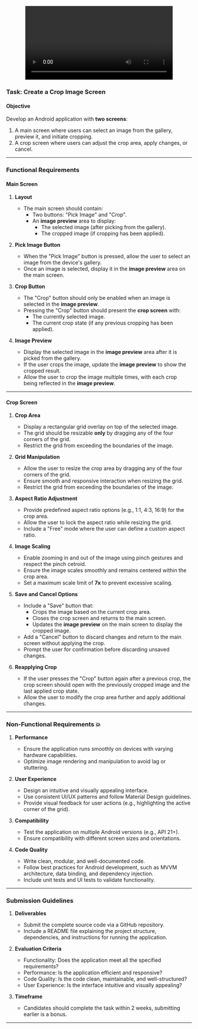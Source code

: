 <center><video width="400" src="assets/demo.mov" title="crop demo"></video> </center>

### **Task: Create a Crop Image Screen**

#### **Objective**

Develop an Android application with **two screens**:

1. A main screen where users can select an image from the gallery, preview it, and initiate cropping.
2. A crop screen where users can adjust the crop area, apply changes, or cancel.

---

### **Functional Requirements**

#### **Main Screen**

1. **Layout**

   - The main screen should contain:
     - Two buttons: "Pick Image" and "Crop".
     - An **image preview** area to display:
       - The selected image (after picking from the gallery).
       - The cropped image (if cropping has been applied).

2. **Pick Image Button**

   - When the "Pick Image" button is pressed, allow the user to select an image from the device's gallery.
   - Once an image is selected, display it in the **image preview** area on the main screen.

3. **Crop Button**

   - The "Crop" button should only be enabled when an image is selected in the **image preview**.
   - Pressing the "Crop" button should present the **crop screen** with:
     - The currently selected image.
     - The current crop state (if any previous cropping has been applied).

4. **Image Preview**
   - Display the selected image in the **image preview** area after it is picked from the gallery.
   - If the user crops the image, update the **image preview** to show the cropped result.
   - Allow the user to crop the image multiple times, with each crop being reflected in the **image preview**.

---

#### **Crop Screen**

1. **Crop Area**

   - Display a rectangular grid overlay on top of the selected image.
   - The grid should be resizable **only** by dragging any of the four corners of the grid.
   - Restrict the grid from exceeding the boundaries of the image.

2. **Grid Manipulation**

   - Allow the user to resize the crop area by dragging any of the four corners of the grid.
   - Ensure smooth and responsive interaction when resizing the grid.
   - Restrict the grid from exceeding the boundaries of the image.

3. **Aspect Ratio Adjustment**

   - Provide predefined aspect ratio options (e.g., 1:1, 4:3, 16:9) for the crop area.
   - Allow the user to lock the aspect ratio while resizing the grid.
   - Include a "Free" mode where the user can define a custom aspect ratio.

4. **Image Scaling**

   - Enable zooming in and out of the image using pinch gestures and respect the pinch cetroid.
   - Ensure the image scales smoothly and remains centered within the crop area.
   - Set a maximum scale limit of **7x** to prevent excessive scaling.

5. **Save and Cancel Options**

   - Include a "Save" button that:
     - Crops the image based on the current crop area.
     - Closes the crop screen and returns to the main screen.
     - Updates the **image preview** on the main screen to display the cropped image.
   - Add a "Cancel" button to discard changes and return to the main screen without applying the crop.
   - Prompt the user for confirmation before discarding unsaved changes.

6. **Reapplying Crop**
   - If the user presses the "Crop" button again after a previous crop, the crop screen should open with the previously cropped image and the last applied crop state.
   - Allow the user to modify the crop area further and apply additional changes.

---

### **Non-Functional Requirements** 💥

1. **Performance**

   - Ensure the application runs smoothly on devices with varying hardware capabilities.
   - Optimize image rendering and manipulation to avoid lag or stuttering.

2. **User Experience**

   - Design an intuitive and visually appealing interface.
   - Use consistent UI/UX patterns and follow Material Design guidelines.
   - Provide visual feedback for user actions (e.g., highlighting the active corner of the grid).

3. **Compatibility**

   - Test the application on multiple Android versions (e.g., API 21+).
   - Ensure compatibility with different screen sizes and orientations.

4. **Code Quality**
   - Write clean, modular, and well-documented code.
   - Follow best practices for Android development, such as MVVM architecture, data binding, and dependency injection.
   - Include unit tests and UI tests to validate functionality.

---

### **Submission Guidelines**

1. **Deliverables**

   - Submit the complete source code via a GitHub repository.
   - Include a README file explaining the project structure, dependencies, and instructions for running the application.

2. **Evaluation Criteria**

   - Functionality: Does the application meet all the specified requirements?
   - Performance: Is the application efficient and responsive?
   - Code Quality: Is the code clean, maintainable, and well-structured?
   - User Experience: Is the interface intuitive and visually appealing?

3. **Timeframe**
   - Candidates should complete the task within 2 weeks, submitting earlier is a bonus.

---
